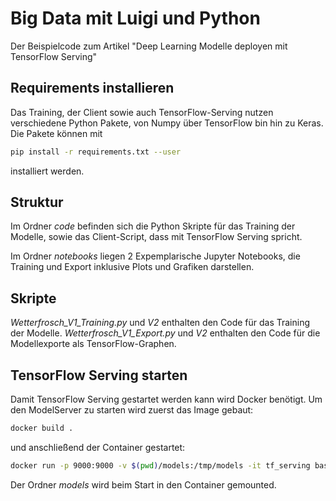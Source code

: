 # Big Data mit Luigi und Python

Der Beispielcode zum Artikel "Deep Learning Modelle deployen mit TensorFlow Serving"

## Requirements installieren

Das Training, der Client sowie auch TensorFlow-Serving nutzen verschiedene Python Pakete, von Numpy über TensorFlow bin hin zu Keras. Die Pakete können mit

```bash
pip install -r requirements.txt --user
```

installiert werden.

## Struktur

Im Ordner *code* befinden sich die Python Skripte für das Training der Modelle, sowie das Client-Script, dass mit
TensorFlow Serving spricht.

Im Ordner *notebooks* liegen 2 Expemplarische Jupyter Notebooks, die Training und Export inklusive Plots und Grafiken
darstellen.

## Skripte

*Wetterfrosch_V1_Training.py* und *V2* enthalten den Code für das Training der Modelle.
*Wetterfrosch_V1_Export.py* und *V2* enthalten den Code für die Modellexporte als TensorFlow-Graphen.

## TensorFlow Serving starten

Damit TensorFlow Serving gestartet werden kann wird Docker benötigt. Um den ModelServer zu starten wird zuerst das
Image gebaut:

```bash
docker build .
```

und anschließend der Container gestartet:
```bash
docker run -p 9000:9000 -v $(pwd)/models:/tmp/models -it tf_serving bash
```

Der Ordner *models* wird beim Start in den Container gemounted.